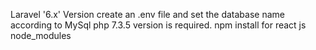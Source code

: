 Laravel '6.x' Version
create an .env file and set the database name according to MySql
php 7.3.5 version is required.
npm install for react js node_modules
